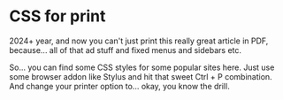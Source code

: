 # CSS for print

2024+ year, and now you can't just print this really great article in PDF, because... all of that ad stuff and fixed menus and sidebars etc.

So... you can find some CSS styles for some popular sites here. Just use some browser addon like Stylus and hit that sweet Ctrl + P combination. And change your printer option to... okay, you know the drill.
